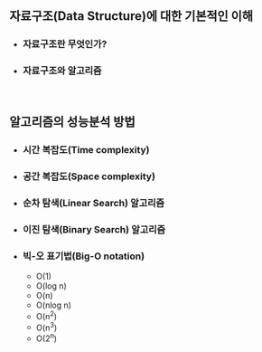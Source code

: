 ## 자료구조(Data Structure)에 대한 기본적인 이해

- ### 자료구조란 무엇인가?

- ### 자료구조와 알고리즘

<br/>

## 알고리즘의 성능분석 방법

- ### 시간 복잡도(Time complexity)

- ### 공간 복잡도(Space complexity)

- ### 순차 탐색(Linear Search) 알고리즘

- ### 이진 탐색(Binary Search) 알고리즘

- ### 빅-오 표기법(Big-O notation)
  - O(1)
  - O(log n)
  - O(n)
  - O(nlog n)
  - O(n<sup>2</sup>)
  - O(n<sup>3</sup>)
  - O(2<sup>n</sup>)

